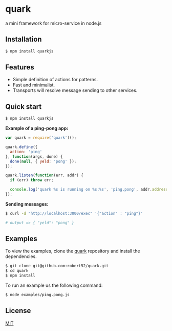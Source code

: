 # quark

a mini framework for micro-service in node.js

## Installation

```bash
$ npm install quarkjs
```

## Features

* Simple definition of actions for patterns.
* Fast and minimalist.
* Transports will resolve message sending to other services.

## Quick start

```bash
$ npm install quarkjs
```

__Example of a ping-pong app:__

```javascript
var quark = require('quark')();

quark.define({
  action: 'ping'
}, function(args, done) {
  done(null, { yeld: 'pong' });
});

quark.listen(function(err, addr) {
  if (err) throw err;

  console.log('quark %s is running on %s:%s', 'ping.pong', addr.address, addr.port);
});
```
__Sending messages:__

```bash
$ curl -d "http://localhost:3000/exec" '{"action" : "ping"}'

# output => { "yeld": "pong" }
```

## Examples

To view the examples, clone the [quark](https://github.com/robert52/quark) repository and install the dependencies.

```bash
$ git clone git@github.com:robert52/quark.git
$ cd quark
$ npm install
```

To run an example us the following command:

```bash
$ node examples/ping.pong.js
```

## License

[MIT](https://github.com/robert52/quark/blob/master/LICENSE)
